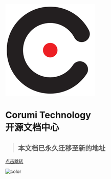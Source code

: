 <!-- _coverpage.md -->
![logo](docs/logo_square.svg)
# Corumi Technology<br>开源文档中心


> ## 本文档已永久迁移至新的地址


[点击跳转](https://corumi-os.github.io/opendoc)

<!-- background image -->

<!-- ![](docs/bg.jpg) -->

<!-- background color -->
 
![color](#f0f0f0)
